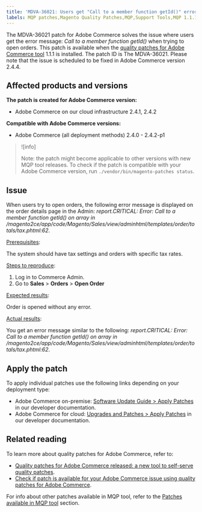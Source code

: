 ```yaml
---
title: 'MDVA-36021: Users get "Call to a member function getId()" error'
labels: MQP patches,Magento Quality Patches,MQP,Support Tools,MQP 1.1.1,Magento Commerce,Magento Commerce Cloud,Adobe Commerce,on-premise,cloud architecture,Magento,
---
```


The MDVA-36021 patch for Adobe Commerce solves the issue where users get the error message: *Call to a member function getId()* when trying to open orders. This patch is available when the [quality patches for Adobe Commerce tool](https://support.magento.com/hc/en-us/articles/360047139492) 1.1.1 is installed. The patch ID is The MDVA-36021. Please note that the issue is scheduled to be fixed in Adobe Commerce version 2.4.4.

## Affected products and versions

**The patch is created for Adobe Commerce version:**

* Adobe Commerce on our cloud infrastructure 2.4.1, 2.4.2

**Compatible with Adobe Commerce versions:**

* Adobe Commerce (all deployment methods) 2.4.0 - 2.4.2-p1

>![info]
>
>Note: the patch might become applicable to other versions with new MQP tool releases. To check if the patch is compatible with your Adobe Commerce version, run `./vendor/bin/magento-patches status`.

## Issue

When users try to open orders, the following error message is displayed on the order details page in the Admin: *report.CRITICAL: Error: Call to a member function getId() on array in /magento2ce/app/code/Magento/Sales/view/adminhtml/templates/order/totals/tax.phtml:62*.

<ins>Prerequisites</ins>:

The system should have tax settings and orders with specific tax rates.

<ins>Steps to reproduce</ins>:

1. Log in to Commerce Admin.
1. Go to **Sales** > **Orders** > **Open Order**

<ins>Expected results</ins>:

Order is opened without any error.

<ins>Actual results</ins>:

You get an error message similar to the following: *report.CRITICAL: Error: Call to a member function getId() on array in /magento2ce/app/code/Magento/Sales/view/adminhtml/templates/order/totals/tax.phtml:62*.

## Apply the patch

To apply individual patches use the following links depending on your deployment type:

* Adobe Commerce on-premise: [Software Update Guide > Apply Patches](https://devdocs.magento.com/guides/v2.4/comp-mgr/patching/mqp.html) in our developer documentation.
* Adobe Commerce for cloud: [Upgrades and Patches > Apply Patches](https://devdocs.magento.com/cloud/project/project-patch.html) in our developer documentation.

## Related reading

To learn more about quality patches for Adobe Commerce, refer to:

* [Quality patches for Adobe Commerce released: a new tool to self-serve quality patches](https://support.magento.com/hc/en-us/articles/360047139492).
* [Check if patch is available for your Adobe Commerce issue using quality patches for Adobe Commerce](https://support.magento.com/hc/en-us/articles/360047125252).

For info about other patches available in MQP tool, refer to the [Patches available in MQP tool](https://support.magento.com/hc/en-us/sections/360010506631-Patches-available-in-MQP-tool-) section.

